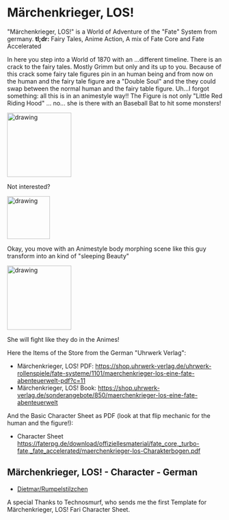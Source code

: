 # Märchenkrieger, LOS!

"Märchenkrieger, LOS!" is a World of Adventure of the "Fate" System from germany.
**tl;dr:** Fairy Tales, Anime Action, A mix of Fate Core and Fate Accelerated

In here you step into a World of 1870 with an ...different timeline.
There is an crack to the fairy tales. Mostly Grimm but only and its up to you.
Because of this crack some fairy tale figures pin in an human being and from now on the human and the fairy tale figure are a "Double Soul" and the they could swap between the normal human and the fairy table figure.
Uh...I forgot something: all this is in an animestyle way!! The Figure is not only "Little Red Riding Hood" ... no... she is there with an Baseball Bat to hit some monsters!

<img src="https://faterpg.de/wp-content/uploads/2019/02/rotk%C3%A4ppchen.jpg" alt="drawing" width="150"/>

Not interested?

<img src="https://faterpg.de/wp-content/uploads/2019/02/cheeb4.jpg" alt="drawing" width="100"/>

Okay, you move with an Animestyle body morphing scene like this guy transform into an kind of "sleeping Beauty"

<img src="https://faterpg.de/wp-content/uploads/2019/02/seite.jpg" alt="drawing" width="150"/>

She will fight like they do in the Animes!

Here the Items of the Store from the German "Uhrwerk Verlag":

- Märchenkrieger, LOS! PDF: <https://shop.uhrwerk-verlag.de/uhrwerk-rollenspiele/fate-systeme/1101/maerchenkrieger-los-eine-fate-abenteuerwelt-pdf?c=11>
- Märchenkrieger, LOS! Book: <https://shop.uhrwerk-verlag.de/sonderangebote/850/maerchenkrieger-los-eine-fate-abenteuerwelt>

And the Basic Character Sheet as PDF (look at that flip mechanic for the human and the figure!):

- Character Sheet <https://faterpg.de/download/offiziellesmaterial/fate_core,_turbo-fate,_fate_accelerated/maerchenkrieger-los-Charakterbogen.pdf>

## Märchenkrieger, LOS! - Character - German

- [Dietmar/Rumpelstilzchen](/Characters/fari.Maerchenkrieger.Char.de-DE.Dietmar_Rumpelstilzchen.json)

A special Thanks to Technosmurf, who sends me the first Template for Märchenkrieger, LOS! Fari Character Sheet.

<!-- https://faterpg.de/weltenbandchallenge/maerchenkrieger-los/ -->